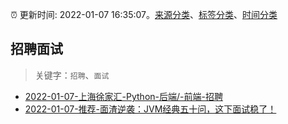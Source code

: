 :alarm_clock: 更新时间: 2022-01-07 16:35:07。[来源分类](../README.md)、[标签分类](../TAGS.md)、[时间分类](../TIMELINE.md)

## 招聘面试


> 关键字：`招聘`、`面试`



- [2022-01-07-上海徐家汇-Python-后端/-前端-招聘](https://www.v2ex.com/t/826928) 
- [2022-01-07-推荐-面渣逆袭：JVM经典五十问，这下面试稳了！](https://toutiao.io/k/wideaab) 